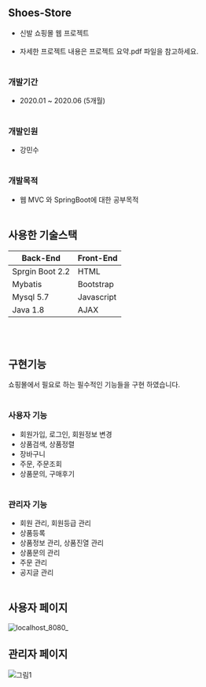 ## Shoes-Store    
- 신발 쇼핑몰 웹 프로젝트
<br><br>
- 자세한 프로젝트 내용은 프로젝트 요약.pdf 파일을 참고하세요.
<br><br>

### 개발기간  
- 2020.01 ~ 2020.06 (5개월)
<br><br>

### 개발인원
- 강민수
<br><br>

### 개발목적  
- 웹 MVC 와 SpringBoot에 대한 공부목적
<br><br>

## 사용한 기술스택

|Back-End|Front-End|
|---|---|
|Sprgin Boot 2.2|HTML|
|Mybatis|Bootstrap|
|Mysql 5.7|Javascript|
|Java 1.8|AJAX|

<br><br>


## 구현기능

쇼핑몰에서 필요로 하는 필수적인 기능들을 구현 하였습니다.  
  <br>
  
### 사용자 기능 
- 회원가입, 로그인, 회원정보 변경
- 상품검색, 상품정렬
- 장바구니
- 주문, 주문조회 
- 상품문의, 구매후기
<br><br>
  
  
### 관리자 기능
- 회원 관리, 회원등급 관리
- 상품등록
- 상품정보 관리, 상품진열 관리
- 상품문의 관리
- 주문 관리
- 공지글 관리
<br><br>

## 사용자 페이지
![localhost_8080_](https://user-images.githubusercontent.com/26829633/82759490-cd643b80-9e28-11ea-9af0-7967caa3c4b7.png)

## 관리자 페이지
![그림1](https://user-images.githubusercontent.com/26829633/83317006-98128000-a264-11ea-98ac-41229c972edd.png)

